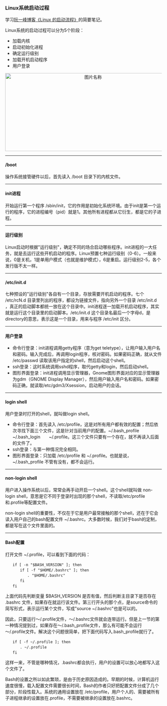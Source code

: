 ### **Linux系统启动过程**

学习[阮一峰博客《Linux 的启动流程》](http://www.ruanyifeng.com/blog/2013/08/linux_boot_process.html)的简要笔记。

Linux系统的启动过程可以分为5个阶段：

* 加载内核
* 启动初始化进程
* 确定运行级别
* 加载开机启动程序
* 用户登录

<div align="center"><img src="https://wx3.sinaimg.cn/mw690/af9e9c30ly1fplmgr0mf0j20gj08n74c.jpg" width = "550" height = "250" alt="图片名称" align=center />
</div>

***

#### /boot

操作系统接管硬件以后，首先读入 /boot 目录下的内核文件。

***

#### init进程

开始运行第一个程序 /sbin/init，它的作用是初始化系统环境。由于init是第一个运行的程序，它的进程编号（pid）就是1。其他所有进程都从它衍生，都是它的子进程。

***

#### 运行级别

Linux启动时根据"运行级别"，确定不同的场合启动哪些程序。init进程的一大任务，就是去运行这些开机启动的程序。Linux预置七种运行级别（0-6）。一般来说，0是关机，1是单用户模式（也就是维护模式），6是重启。运行级别2-5，各个发行版不太一样。

***

#### /etc/init.d

七种预设的"运行级别"各自有一个目录，存放需要开机启动的程序。七个 /etc/rcN.d 目录里列出的程序，都设为链接文件，指向另外一个目录 /etc/init.d ，真正的启动脚本都统一放在这个目录中。init进程逐一加载开机启动程序，其实就是运行这个目录里的启动脚本。/etc/init.d 这个目录名最后一个字母d，是directory的意思，表示这是一个目录，用来与程序 /etc/init 区分。

***

#### 用户登录

* 命令行登录：init进程调用getty程序（意为get teletype），让用户输入用户名和密码。输入完成后，再调用login程序，核对密码。如果密码正确，就从文件 /etc/passwd 读取该用户指定的shell，然后启动这个shell。
* ssh登录：这时系统调用sshd程序，取代getty和login，然后启动shell。
* 图形界面登录：init进程调用显示管理器，Gnome图形界面对应的显示管理器为gdm（GNOME Display Manager），然后用户输入用户名和密码。如果密码正确，就读取/etc/gdm3/Xsession，启动用户的会话。

***

#### login shell

用户登录时打开的shell，就叫做login shell。

* 命令行登录：首先读入 /etc/profile，这是对所有用户都有效的配置；然后依次寻找下面三个文件，这是针对当前用户的配置。~/.bash_profile　　~/.bash_login　　~/.profile。这三个文件只要有一个存在，就不再读入后面的文件了。
* ssh登录：与第一种情况完全相同。
* 图形界面登录：只加载 /etc/profile 和 ~/.profile。也就是说，~/.bash_profile 不管有没有，都不会运行。

***

#### non-login shell

用户进入操作系统以后，常常会再手动开启一个shell。这个shell就叫做 non-login shell，意思是它不同于登录时出现的那个shell，不读取/etc/profile和.profile等配置文件。

non-login shell的重要性，不仅在于它是用户最常接触的那个shell，还在于它会读入用户自己的bash配置文件 ~/.bashrc。大多数时候，我们对于bash的定制，都是写在这个文件里面的。

***

#### Bash配置

打开文件 ~/.profile，可以看到下面的代码：

```shell
　　if [ -n "$BASH_VERSION" ]; then
　　　　if [ -f "$HOME/.bashrc" ]; then
　　　　　　. "$HOME/.bashrc"
　　　　fi
　　fi
```

上面代码先判断变量 $BASH_VERSION 是否有值，然后判断主目录下是否存在 .bashrc 文件，如果存在就运行该文件。第三行开头的那个点，是source命令的简写形式，表示运行某个文件，写成"source ~/.bashrc"也是可以的。

因此，只要运行～/.profile文件，～/.bashrc文件就会连带运行。但是上一节的第一种情况提到过，如果存在～/.bash_profile文件，那么有可能不会运行～/.profile文件。解决这个问题很简单，把下面代码写入.bash_profile就行了。

```shell
　　if [ -f ~/.profile ]; then
　　　　. ~/.profile
　　fi
```

这样一来，不管是哪种情况，.bashrc都会执行，用户的设置可以放心地都写入这个文件了。

Bash的设置之所以如此繁琐，是由于历史原因造成的。早期的时候，计算机运行速度很慢，载入配置文件需要很长时间，Bash的作者只好把配置文件分成了几个部分，阶段性载入。系统的通用设置放在 /etc/profile，用户个人的、需要被所有子进程继承的设置放在.profile，不需要被继承的设置放在.bashrc。